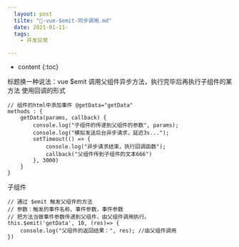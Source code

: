 ```yaml
---
  layout: post
  tilte: "🌽-vue-$emit-同步调用.md"
  date: 2021-01-11-
  tags: 
    - 开发日常

---
```



* content
{:toc}


标题换一种说法：vue $emit 调用父组件异步方法，执行完毕后再执行子组件的某方法
使用回调的形式
```
// 组件的html中添加事件 @getData="getData"
methods : {
	getData(params, callback) {
		console.log("子组件的传递到父组件的参数", params);
		console.log("模拟发送后台异步请求，延迟3s...");
		setTimeout(() => {
			console.log("异步请求结束，执行回调函数");
			callback("父组件传到子组件的文本666")
		}, 3000)
	}
} 

```
子组件
```
// 通过 $emit 触发父组件的方法
// 参数：触发的事件名称、事件参数，事件参数
// 把方法当做事件参数传递到父组件，由父组件调用执行。
this.$emit('getData', 10, (res)=> {
	console.log("父组件的返回结果：", res); //由父组件调用
})

```
